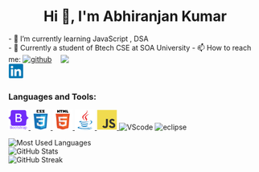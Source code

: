 <h1 align="center">Hi 👋, I'm Abhiranjan Kumar</h1>
- 🌱 I’m currently learning JavaScript , DSA<br>
-  💼 Currently a student of Btech CSE at SOA University

<img  align="right" src="https://images.squarespace-cdn.com/content/v1/5769fc401b631bab1addb2ab/1541580975837-LGDSGDVK6EI6PD4KK4W5/python-2.gif" width="400px">
- 📫 How to reach me: 
   <a href="https://github.com/Abk700007" target="_blank" rel="noreferrer">
    <img src="https://encrypted-tbn0.gstatic.com/images?q=tbn:ANd9GcSbqj9Ii13d6hx5a9kyLnC5A8A96LDSaSZv_w&s" alt="github" width="30" height="30"/>
  </a>
  <a href="https://www.linkedin.com/in/https://www.linkedin.com/in/abhiranjan-kumar-9aa406292/" target="_blank" rel="noreferrer">
    <img src="https://raw.githubusercontent.com/devicons/devicon/master/icons/linkedin/linkedin-original.svg" alt="linkedin" width="30" height="30"/>
  </a>

<h3 align="left">Languages and Tools:</h3>
<p align="left">
  <a href="https://getbootstrap.com" target="_blank" rel="noreferrer">
    <img src="https://raw.githubusercontent.com/devicons/devicon/master/icons/bootstrap/bootstrap-plain-wordmark.svg" alt="bootstrap" width="40" height="40"/>
  </a>
  <a href="https://www.w3schools.com/css/" target="_blank" rel="noreferrer">
    <img src="https://raw.githubusercontent.com/devicons/devicon/master/icons/css3/css3-original-wordmark.svg" alt="css3" width="40" height="40"/>
  </a>
  <a href="https://www.w3.org/html/" target="_blank" rel="noreferrer">
    <img src="https://raw.githubusercontent.com/devicons/devicon/master/icons/html5/html5-original-wordmark.svg" alt="html5" width="40" height="40"/>
  </a>
  <a href="https://www.java.com" target="_blank" rel="noreferrer">
    <img src="https://raw.githubusercontent.com/devicons/devicon/master/icons/java/java-original.svg" alt="java" width="40" height="40"/>
  </a>
  <a href="https://developer.mozilla.org/en-US/docs/Web/JavaScript" target="_blank" rel="noreferrer">
    <img src="https://raw.githubusercontent.com/devicons/devicon/master/icons/javascript/javascript-original.svg" alt="javascript" width="40" height="40"/>
  </a>
  <img src="https://upload.wikimedia.org/wikipedia/commons/thumb/9/9a/Visual_Studio_Code_1.35_icon.svg/1024px-Visual_Studio_Code_1.35_icon.svg.png" alt="VScode" width="40" height="40"/>
  <img src="https://github.com/user-attachments/assets/4069bc48-a448-47c6-ba15-d1c48db5ca2d" alt="eclipse" width="40" height="40"/>
</p>

<div align="left">
  <img src="https://github-readme-stats.vercel.app/api/top-langs?username=abk700007&show_icons=true&locale=en&layout=compact&theme=dark" alt="Most Used Languages" />
</div>

<div align="left">
  <img src="https://github-readme-stats.vercel.app/api?username=abk700007&show_icons=true&locale=en&theme=dark" alt="GitHub Stats" />
</div>

<div align="left">
  <img src="https://github-readme-streak-stats.herokuapp.com/?user=abk700007&theme=dark" alt="GitHub Streak" />
</div>
